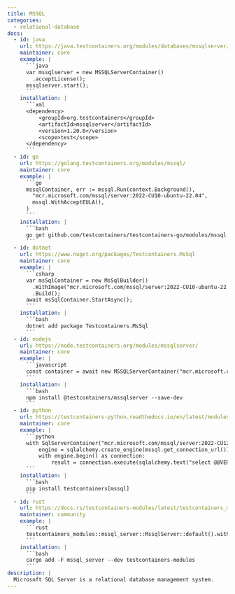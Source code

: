 ```yaml
---
title: MSSQL
categories:
  - relational-database
docs:
  - id: java
    url: https://java.testcontainers.org/modules/databases/mssqlserver/
    maintainer: core
    example: |
      ```java
      var mssqlserver = new MSSQLServerContainer()
        .acceptLicense();
      mssqlserver.start();
      ```
    installation: |
      ```xml
      <dependency>
          <groupId>org.testcontainers</groupId>
          <artifactId>mssqlserver</artifactId>
          <version>1.20.0</version>
          <scope>test</scope>
      </dependency>
      ```
  - id: go
    url: https://golang.testcontainers.org/modules/mssql/
    maintainer: core
    example: |
      ```go
      mssqlContainer, err := mssql.Run(context.Background(),
        "mcr.microsoft.com/mssql/server:2022-CU10-ubuntu-22.04",
        mssql.WithAcceptEULA(),
      )
      ```
    installation: |
      ```bash
      go get github.com/testcontainers/testcontainers-go/modules/mssql
      ```
  - id: dotnet
    url: https://www.nuget.org/packages/Testcontainers.MsSql
    maintainer: core
    example: |
      ```csharp
      var msSqlContainer = new MsSqlBuilder()
        .WithImage("mcr.microsoft.com/mssql/server:2022-CU10-ubuntu-22.04")
        .Build();
      await msSqlContainer.StartAsync();
      ```
    installation: |
      ```bash
      dotnet add package Testcontainers.MsSql
      ```
  - id: nodejs
    url: https://node.testcontainers.org/modules/mssqlserver/
    maintainer: core
    example: |
      ```javascript
      const container = await new MSSQLServerContainer("mcr.microsoft.com/mssql/server:2022-CU13-ubuntu-22.04").start();
      ```
    installation: |
      ```bash
      npm install @testcontainers/mssqlserver --save-dev
      ```
  - id: python
    url: https://testcontainers-python.readthedocs.io/en/latest/modules/mssql/README.html
    maintainer: core
    example: |
      ```python
      with SqlServerContainer("mcr.microsoft.com/mssql/server:2022-CU12-ubuntu-22.04") as mssql:
          engine = sqlalchemy.create_engine(mssql.get_connection_url())
          with engine.begin() as connection:
              result = connection.execute(sqlalchemy.text("select @@VERSION"))
      ```
    installation: |
      ```bash
      pip install testcontainers[mssql]
      ```
  - id: rust
    url: https://docs.rs/testcontainers-modules/latest/testcontainers_modules/mssql_server/struct.MssqlServer.html
    maintainer: community
    example: |
      ```rust
      testcontainers_modules::mssql_server::MssqlServer::default().with_accept_eula().start()
      ```
    installation: |
      ```bash
      cargo add -F mssql_server --dev testcontainers-modules
      ```
description: |
  Microsoft SQL Server is a relational database management system.
---
```

